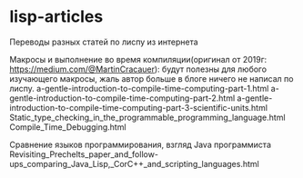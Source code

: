 # lisp-articles
Переводы разных статей по лиспу из интернета

Макросы и выполнение во время компиляции(оригинал от 2019г: https://medium.com/@MartinCracauer):
будут полезны для любого изучающего макросы, жаль автор больше в блоге ничего не написал по лиспу.
a-gentle-introduction-to-compile-time-computing-part-1.html
a-gentle-introduction-to-compile-time-computing-part-2.html
a-gentle-introduction-to-compile-time-computing-part-3-scientific-units.html
Static_type_checking_in_the_programmable_programming_language.html
Compile_Time_Debugging.html

Сравнение языков программирования, взгляд Java программиста
Revisiting_Prechelts_paper_and_follow-ups_comparing_Java_Lisp,_CorC++_and_scripting_languages.html